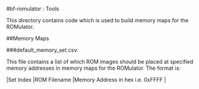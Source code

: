 #bf-romulator : Tools

This directory contains code which is used to build memory maps for the ROMulator.

##Memory Maps

###default_memory_set.csv:

This file contains a list of which ROM images should be placed at specified memory addresses in memory maps for the ROMulator.
The format is:

|Set Index	|ROM Filename	|Memory Address in hex i.e. 0xFFFF	|